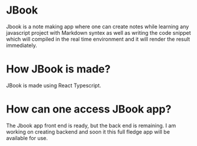 # JBook
Jbook is a note making app where one can create notes while learning any javascript project with Markdown syntex as well as writing the code snippet which will compiled in the real time environment and it will render the result immediately.

# How JBook is made?
JBook is made using React Typescript.

# How can one access JBook app?
The Jbook app front end is ready, but the back end is remaining. I am working on creating backend and soon it this full fledge app will be available for use.
